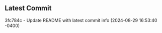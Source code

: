 
## Latest Commit
3fc784c - Update README with latest commit info (2024-08-29 16:53:40 -0400) <Yunxi-Zhou>
